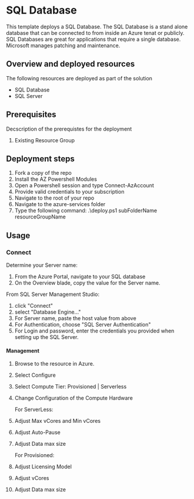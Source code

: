 # SQL Database

This template deploys a SQL Database. The SQL Database is a stand alone database that can be connected to from inside an Azure tenat or publicly. SQL Databases are great for applications that require a single database. Microsoft manages patching and maintenance.

## Overview and deployed resources

The following resources are deployed as part of the solution

* SQL Database
* SQL Server

## Prerequisites

Decscription of the prerequistes for the deployment

1) Existing Resource Group

## Deployment steps

1) Fork a copy of the repo
2) Install the AZ Powershell Modules
3) Open a Powershell session and type Connect-AzAccount
4) Provide valid credentials to your subscription
5) Navigate to the root of your repo
6) Navigate to the azure-services folder
7) Type the following command:
    .\deploy.ps1 subFolderName resourceGroupName

## Usage

### Connect

Determine your Server name:

1) From the Azure Portal, navigate to your SQL database
2) On the Overview blade, copy the value for the Server name.

From SQL Server Management Studio:

1) click "Connect"
2) select "Database Engine..."
3) For Server name, paste the host value from above
4) For Authentication, choose "SQL Server Authentication"
5) For Login and password, enter the credentials you provided when setting up the SQL Server.

#### Management

1) Browse to the resource in Azure.
2) Select Configure
3) Select Compute Tier: Provisioned | Serverless
4) Change Configuration of the Compute Hardware

	For ServerLess:
1) Adjust Max vCores and Min vCores
2) Adjust Auto-Pause
3) Adjust Data max size

	For Provisioned:
1) Adjust Licensing Model
2) Adjust vCores
3) Adjust Data max size
